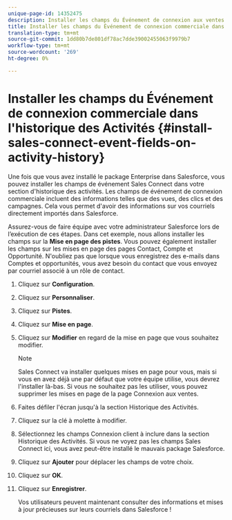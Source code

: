 ```yaml
---
unique-page-id: 14352475
description: Installer les champs du Événement de connexion aux ventes dans l'historique des Activités - Documents marketing - Documentation du produit
title: Installer les champs du Événement de connexion commerciale dans l'historique des Activités
translation-type: tm+mt
source-git-commit: 1dd80b7de801df78ac7dde39002455063f9979b7
workflow-type: tm+mt
source-wordcount: '269'
ht-degree: 0%

---
```



# Installer les champs du Événement de connexion commerciale dans l&#39;historique des Activités {#install-sales-connect-event-fields-on-activity-history}

Une fois que vous avez installé le package Enterprise dans Salesforce, vous pouvez installer les champs de événement Sales Connect dans votre section d&#39;historique des activités. Les champs de événement de connexion commerciale incluent des informations telles que des vues, des clics et des campagnes. Cela vous permet d&#39;avoir des informations sur vos courriels directement importés dans Salesforce.

Assurez-vous de faire équipe avec votre administrateur Salesforce lors de l’exécution de ces étapes. Dans cet exemple, nous allons installer les champs sur la **Mise en page des pistes**. Vous pouvez également installer les champs sur les mises en page des pages Contact, Compte et Opportunité. N&#39;oubliez pas que lorsque vous enregistrez des e-mails dans Comptes et opportunités, vous avez besoin du contact que vous envoyez par courriel associé à un rôle de contact.

1. Cliquez sur **Configuration**.
1. Cliquez sur **Personnaliser**.
1. Cliquez sur **Pistes**.
1. Cliquez sur **Mise en page**.
1. Cliquez sur **Modifier** en regard de la mise en page que vous souhaitez modifier.

   >[!NOTE]
   >
   >Sales Connect va installer quelques mises en page pour vous, mais si vous en avez déjà une par défaut que votre équipe utilise, vous devrez l&#39;installer là-bas. Si vous ne souhaitez pas les utiliser, vous pouvez supprimer les mises en page de la page Connexion aux ventes.

1. Faites défiler l&#39;écran jusqu&#39;à la section Historique des Activités.
1. Cliquez sur la clé à molette à modifier.
1. Sélectionnez les champs Connexion client à inclure dans la section Historique des Activités. Si vous ne voyez pas les champs Sales Connect ici, vous avez peut-être installé le mauvais package Salesforce.
1. Cliquez sur **Ajouter** pour déplacer les champs de votre choix.
1. Cliquez sur **OK**.
1. Cliquez sur **Enregistrer**.

   Vos utilisateurs peuvent maintenant consulter des informations et mises à jour précieuses sur leurs courriels dans Salesforce !

